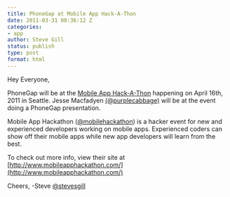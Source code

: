 ```yaml
---
title: PhoneGap at Mobile App Hack-A-Thon
date: 2011-03-31 00:36:12 Z
categories:
- app
author: Steve Gill
status: publish
type: post
format: html
---
```


Hey Everyone,

PhoneGap will be at the [Mobile App Hack-A-Thon](http://www.mobileapphackathon.com/) happening on April 16th, 2011 in Seattle. Jesse Macfadyen [(@purplecabbage)](https://twitter.com/#!/purplecabbage) will be at the event doing a PhoneGap presentation.

Mobile App Hackathon ([@mobilehackathon](https://twitter.com/#!/mobilehackathon)) is a hacker event for new and experienced developers working on mobile apps. Experienced coders can show off their mobile apps while new app developers will learn from the best.

To check out more info, view their site at [http://www.mobileapphackathon.com/](http://www.mobileapphackathon.com/)

Cheers, -Steve [@stevesgill](https://twitter.com/#!/stevesgill)
